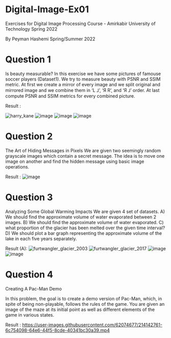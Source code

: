 # Digital-Image-Ex01
Exercises for Digital Image Processing Course - Amirkabir University of Technology Spring 2022

By Peyman Hashemi Spring/Summer 2022

# Question 1
Is beauty measurable?
In this exercise we have some pictures of famouse soccer players (Dataset1). We try to measure beauty with PSNR and SSIM metric.
At first we create a mirror of every image and we split original and mirrored image and we combine them in ‘L ⅃’, ‘Я R’, and ‘Я ⅃’ order.
At last compute PSNR and SSIM metrics for every combined picture.

Result :

![harry_kane](https://user-images.githubusercontent.com/62074677/214143563-73d5f1ea-a9fa-4e75-b667-3fe51e52421b.png)    ![image](https://user-images.githubusercontent.com/62074677/214143265-b3a99280-f193-4837-bd31-eb09194305b0.png)   ![image](https://user-images.githubusercontent.com/62074677/214143330-0ed1f746-0e00-4cd1-8b41-6b59d0da8b09.png)   ![image](https://user-images.githubusercontent.com/62074677/214143371-ba2f6f5d-5bcb-4d00-943c-8f6446380400.png)

# Question 2
The Art of Hiding Messages in Pixels
We are given two seemingly random grayscale images which contain a secret message. 
The idea is to move one image on another and find the hidden message using basic image operations.

Result :
![image](https://user-images.githubusercontent.com/62074677/214144155-cb10d759-36dd-44f3-a278-cff062cbab66.png)

# Question 3
Analyzing Some Global Warming Impacts
We are given 4 set of datasets.
A) We should find the approximate volume of water evaporated between 2 images.
B) We should find the approximate volume of water evaporated.
C) what proportion of the glacier has been melted over the given time interval?
D) We should plot a bar graph representing the approximate volume of the lake in each five years separately.


Result (A):
![furtwangler_glacier_2003](https://user-images.githubusercontent.com/62074677/214143724-7f4f4741-204e-40c5-a556-0c63fbf8ae68.jpg)    ![furtwangler_glacier_2017](https://user-images.githubusercontent.com/62074677/214143695-af37895c-23e2-4164-b132-1cfd63e64701.jpg)
![image](https://user-images.githubusercontent.com/62074677/214143788-360ec5c8-5699-4b70-b8f7-6aea09d3aa90.png)   ![image](https://user-images.githubusercontent.com/62074677/214143762-da1a5e83-8204-465e-b651-83dc36c45651.png)

# Question 4
 Creating A Pac-Man Demo
 
In this problem, the goal is to create a demo version of Pac-Man, 
which, in spite of being non-playable, follows the rules of the game.
You are given an image of the maze at its initial point as well as different elements of the game in various states.
 
Result :
https://user-images.githubusercontent.com/62074677/214142761-6c754098-64e6-44f5-8cde-40341bc30a39.mp4

